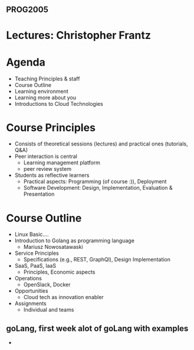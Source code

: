 ## PROG2005
# Lectures: Christopher Frantz


# Agenda
- Teaching Principles & staff
- Course Outline
- Learning environment
- Learning more about you
- Introductions to Cloud Technologies 

# Course Principles 
- Consists of theoretical sessions (lectures) and practical ones (tutorials, Q&A)
- Peer interaction is central
	- Learning management platform
	- peer review system
- Students as reflective learners
	- Practical aspects: Programming (of course :)), Deployment
	- Software Development: Design, Implementation, Evaluation & Presentation 

# Course Outline
- Linux Basic....
- Introduction to Golang as programming language
	- Mariusz Nowosatawaski
- Service Principles 
	- Specifications (e.g., REST, GraphQl), Design Implementation
- SaaS, PaaS, laaS
	- Principles, Economic aspects
- Operations
	- OpenSlack, Docker
- Opportunities
	- Cloud tech as innovation enabler
- Assignments 
	- Individual and teams


## goLang, first week alot of goLang with examples
- 